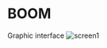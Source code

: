 # BOOM

Graphic interface
![screen1](https://github.com/odnaks/-/blob/master/BOOM/ezgif-1-6f83a86bfe4d.gif)
